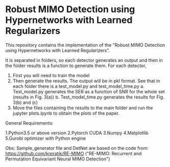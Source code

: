 # Robust MIMO Detection using Hypernetworks with Learned Regularizers

This repository contains the implementation of the "Robust MIMO Detection using Hypernetworks with Learned Regularizers".


It is separated in folders, so each detector generates an output and then in the folder results is a function to generate them. For each detector,

  1. First you will need to train the model
  2. Then generate the results. The output will be in pkl format. See that in each folder there is a test_model.py and test_model_time.py
      a. Test_model.py generates the SER as a function of SNR for the whole set (results in Fig. 3(a))
      b. Test_model_time.py generates the results for Fig. 3(b) and (c)
  4. Move the files containing the results to the main folder and run the jupyter plots.ipynb to obtain the plots of the paper.



General Requirements:

1.Python3.5 or above version
2.Pytorch CUDA
3.Numpy
4.Matplotlib
5.Gurobi optimizer with Python engine


Obs:
Sample_generator file and DetNet are based on the code from: https://github.com/krpratik/RE-MIMO ("RE-MIMO: Recurrent and Permutation Equivariant Neural MIMO Detection")
